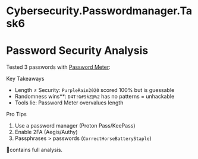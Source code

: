 # Cybersecurity.Passwordmanager.Task6
# Password Security Analysis

Tested 3 passwords with [Password Meter](https://passwordmeter.com):

Key Takeaways
- Length ≠ Security: `PurpleRain2020` scored 100% but is guessable
- Randomness wins**: `D4T!G#9kZ@%2` has no patterns = unhackable
- Tools lie: Password Meter overvalues length

 Pro Tips
1. Use a password manager (Proton Pass/KeePass)
2. Enable 2FA (Aegis/Authy)
3. Passphrases > passwords (`CorrectHorseBatteryStaple`)

📁contains full analysis.
